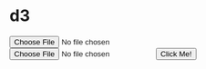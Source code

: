 # d3

<!-- 
<script>

    var context = d3.select("canvas").node().getContext("2d"),
        path = d3.geoPath(d3.geoOrthographic(), context);

    d3.json("https://unpkg.com/world-atlas@1/world/110m.json", function(error, world) {
      if (error) throw error;
      console.log(world)
      context.beginPath();
      path(topojson.mesh(world));
      context.stroke();
    });

    


</script> 
-->
<!DOCTYPE html>
<html>
<head>
    <title>WORLD</title>
    <!-- <script src="https://d3js.org/d3.v4.min.js"></script> -->
    <!-- <script src="https://d3js.org/d3.v5.min.js"></script> -->
    <script src="d3/d3_v4.js"></script>
    <!-- <script src="https://d3js.org/d3-queue.v3.min.js"></script> -->
    <script src="topojson_client.js"></script>
    <style type="text/css">
        svg {
            background: #ffffff;
        }
        .country {
            fill: #cccccc;
            stroke: #333;
            stroke-width: 0.5;
        }
        .selected{
            fill: yellow;
        }
    </style>
</head>
<body>
    <input id="input1" type="file" accept="*.csv"/>
    <input id="input2" type="file" accept="application/JSON"/>
    <button id="buttonStart" type="button">Click Me!</button>
    <div id="map"></div>
    <div id="info"></div>
    
<script>
var margin = {top: 50, left: 50, right: 50, bottom: 50}
var height = 1000 - margin.top - margin.bottom
var width = 1500 - margin.left - margin.right

var svg = d3.select("#map")
    .append("svg")
    .attr("height", height + margin.top + margin.bottom)
    .attr("width", width + margin.top + margin.bottom)
    .append("g")
    .attr("transform", "translate("+ margin.left+","+margin.top+")")


var projection = d3.geoMercator()
    .translate( [width / 2, height / 2] )
    // .scale(100)

var path = d3.geoPath().projection(projection)
buttonStart.onclick = RenderFoo

// const myPromise = new Promise(function(resolve, reject) {
  
//   // Здесь будет код
//   var codeIsFine = true
//   if (codeIsFine) {
//     resolve('fine')
//   } else {
//     reject('error')
//   }
// })
// myPromise
//   .then(function whenOk(response) {
//     console.log(response)
//     return response
//   })
//   .catch(function notOk(err) {
//     console.error(err)
// })




function RenderFoo()
{
    var GetFileDataById = async function(id)
    {
        //  приймає id тега де знаходиться файл з данними
        //  повертає ПРОМІС текста зчитаного файла
        if(! document.getElementById(id).files.length ) throw SyntaxError("0 file selected")
        const readUploadedFileAsText = async function(inputFile)
        {
            const temporaryFileReader = new FileReader();
            return new Promise(function(resolve, reject)
            {
                temporaryFileReader.onerror = function()
                {
                    temporaryFileReader.abort();
                    reject(new DOMException("Problem parsing input file."));
                };

                temporaryFileReader.onload = function(event)
                {
                    resolve(event.target.result);
                };
                temporaryFileReader.readAsText(inputFile);
            });
        };
        var foo = (data) => data
        const handleUpload = async () => {
            const file = document.getElementById(id).files[0]
            console.log("TYPE: ", file.type)
            try 
            {
                let a = readUploadedFileAsText(file)
                console.log(a)
                return await a
            } 
            catch (e) 
            {
                console.warn(e.message)
            }
        }
        return handleUpload()
    }   

    var GetJSONbyHTTP = function(link)
    {
        return new Promise(function(resolve, reject)
        {
            d3.json(link, function(data){
                resolve(data);
            })
        })
    }

    var GetCSVbyHTTP = function(link)
    {
        return new Promise(function(resolve, reject)
        {
            d3.csv(link, function(data){
                resolve(data);
            })
        })
    }


    var GetCSVbyFile = async function(id)
    {
        //  Ця функція отримує проміс текста CSV 
        //  І парсить його.
        //  Вертає проміс JSON об'єкта
        let retData
        await GetFileDataById(id).then(async function (f) 
        {
            console.log(f)
            retData = await d3.csvParse(f)
        })
        return retData
    }


    var GetJSONbyFile = async function(id)
    {
        //  Ця функція отримує проміс текста JSON 
        //  І парсить його.
        //  Вертає проміс JSON об'єкта
        let retData
        await GetFileDataById(id).then(async function (f) 
        {
            console.log(f)
            retData = await JSON.parse(f)
        })
        return retData
    }

    Promise.all([
        // GetJSONbyHTTP('https://unpkg.com/world-atlas@1/world/110m.json'),
        GetCSVbyFile("input1"),
        GetJSONbyFile("input2"),
    ])
    .then(ready)

    
    
}


async function ready(results){
    var data = results[1]
    var capitals = results[0]
    console.log(data)
    console.log(capitals)
    var countries = topojson.feature(data, data.objects.countries).features
    console.log( countries )


    svg.selectAll(".country")
        .data(countries)
        .enter().append("path")
        .attr("class", "country")
        .attr("d", path )
        .on("mouseover", function(d){
            d3.select(this).classed("selected", true)
        })
        .on("mouseout", function(d){
            d3.select(this).classed("selected", false)
        })

    svg.selectAll(".city-circles")
        .data(capitals)
        .enter().append("circle")
        .attr("r", 2)
        .attr("cx", 10)
        .attr("cy", 10)
}

// d3.select("body")
//     .append("input")
//     .attr("type", "file")
//     .attr("accept", ".csv")
//     .style("margin", "5px")
//     .on("change", function() {
//         var file = d3.event.target.files[0];
//         if (file) {
//         var reader = new FileReader();
//         reader.onloadend = function(evt) {
//             var dataUrl = evt.target.result;
//             // The following call results in an "Access denied" error in IE.
//             console.log( dataUrl )
//             d3.csv(dataUrl, function(data_csv)
//             {
                
//             })
//         };
//        reader.readAsDataURL(file);
//       }
//    })

</script> 

</body>
</html>









